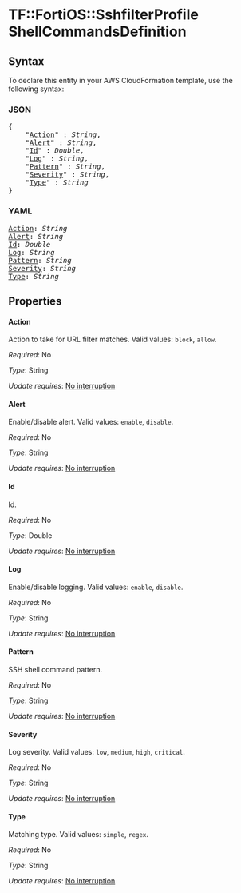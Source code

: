 # TF::FortiOS::SshfilterProfile ShellCommandsDefinition

## Syntax

To declare this entity in your AWS CloudFormation template, use the following syntax:

### JSON

<pre>
{
    "<a href="#action" title="Action">Action</a>" : <i>String</i>,
    "<a href="#alert" title="Alert">Alert</a>" : <i>String</i>,
    "<a href="#id" title="Id">Id</a>" : <i>Double</i>,
    "<a href="#log" title="Log">Log</a>" : <i>String</i>,
    "<a href="#pattern" title="Pattern">Pattern</a>" : <i>String</i>,
    "<a href="#severity" title="Severity">Severity</a>" : <i>String</i>,
    "<a href="#type" title="Type">Type</a>" : <i>String</i>
}
</pre>

### YAML

<pre>
<a href="#action" title="Action">Action</a>: <i>String</i>
<a href="#alert" title="Alert">Alert</a>: <i>String</i>
<a href="#id" title="Id">Id</a>: <i>Double</i>
<a href="#log" title="Log">Log</a>: <i>String</i>
<a href="#pattern" title="Pattern">Pattern</a>: <i>String</i>
<a href="#severity" title="Severity">Severity</a>: <i>String</i>
<a href="#type" title="Type">Type</a>: <i>String</i>
</pre>

## Properties

#### Action

Action to take for URL filter matches. Valid values: `block`, `allow`.

_Required_: No

_Type_: String

_Update requires_: [No interruption](https://docs.aws.amazon.com/AWSCloudFormation/latest/UserGuide/using-cfn-updating-stacks-update-behaviors.html#update-no-interrupt)

#### Alert

Enable/disable alert. Valid values: `enable`, `disable`.

_Required_: No

_Type_: String

_Update requires_: [No interruption](https://docs.aws.amazon.com/AWSCloudFormation/latest/UserGuide/using-cfn-updating-stacks-update-behaviors.html#update-no-interrupt)

#### Id

Id.

_Required_: No

_Type_: Double

_Update requires_: [No interruption](https://docs.aws.amazon.com/AWSCloudFormation/latest/UserGuide/using-cfn-updating-stacks-update-behaviors.html#update-no-interrupt)

#### Log

Enable/disable logging. Valid values: `enable`, `disable`.

_Required_: No

_Type_: String

_Update requires_: [No interruption](https://docs.aws.amazon.com/AWSCloudFormation/latest/UserGuide/using-cfn-updating-stacks-update-behaviors.html#update-no-interrupt)

#### Pattern

SSH shell command pattern.

_Required_: No

_Type_: String

_Update requires_: [No interruption](https://docs.aws.amazon.com/AWSCloudFormation/latest/UserGuide/using-cfn-updating-stacks-update-behaviors.html#update-no-interrupt)

#### Severity

Log severity. Valid values: `low`, `medium`, `high`, `critical`.

_Required_: No

_Type_: String

_Update requires_: [No interruption](https://docs.aws.amazon.com/AWSCloudFormation/latest/UserGuide/using-cfn-updating-stacks-update-behaviors.html#update-no-interrupt)

#### Type

Matching type. Valid values: `simple`, `regex`.

_Required_: No

_Type_: String

_Update requires_: [No interruption](https://docs.aws.amazon.com/AWSCloudFormation/latest/UserGuide/using-cfn-updating-stacks-update-behaviors.html#update-no-interrupt)

